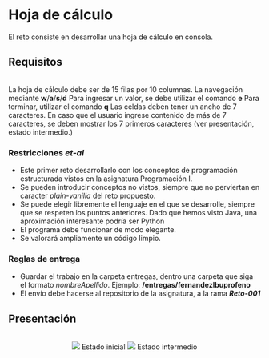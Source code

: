 # Hoja de cálculo

El reto consiste en desarrollar una hoja de cálculo en consola.

## Requisitos

| |
|-|
La hoja de cálculo debe ser de 15 filas por 10 columnas.
La navegación mediante **w**/**a**/**s**/**d**
Para ingresar un valor, se debe utilizar el comando **e**
Para terminar, utilizar el comando **q**
Las celdas deben tener un ancho de 7 caracteres. 
En caso que el usuario ingrese contenido de más de 7 caracteres, se deben mostrar los 7 primeros caracteres (ver presentación, estado intermedio.)

### Restricciones *et-al*

- Este primer reto desarrollarlo con los conceptos de programación estructurada vistos en la asignatura Programación I.
- Se pueden introducir conceptos no vistos, siempre que no perviertan en caracter *plain-vanilla* del reto propuesto.
- Se puede elegir libremente el lenguaje en el que se desarrolle, siempre que se respeten los puntos anteriores. Dado que hemos visto Java, una aproximación interesante podría ser Python
- El programa debe funcionar de modo elegante.
- Se valorará ampliamente un código limpio.

### Reglas de entrega

- Guardar el trabajo en la carpeta entregas, dentro una carpeta que siga el formato *nombreApellido*. Ejemplo: **/entregas/fernandezIbuprofeno**
- El envío debe hacerse al repositorio de la asignatura, a la rama ***Reto-001***

## Presentación

<div align="center">

| |
|:-:|
![](/imagenes/HojaDeCalculo000.png)
Estado inicial
![](/imagenes/HojaDeCalculo001.png)
Estado intermedio

</div>
